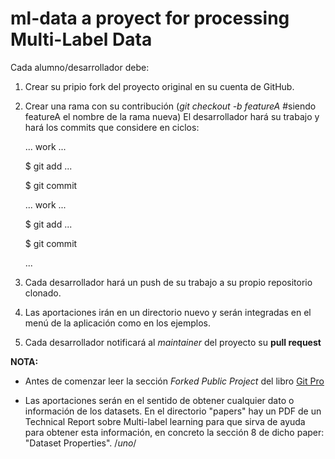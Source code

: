 # ml-data a proyect for processing Multi-Label Data
Cada alumno/desarrollador debe:
1. Crear su pripio fork del proyecto original en su cuenta de GitHub.
2. Crear una rama con su contribución (_git checkout -b featureA_ #siendo featureA el nombre de la rama nueva)
  El desarrollador hará su trabajo y hará los commits que considere en ciclos:
  
      ... work ...

    $ git add ...

    $ git commit

      ... work ...

    $ git add ...

    $ git commit

    ...

3. Cada desarrollador hará un push de su trabajo a su propio repositorio clonado.

4. Las aportaciones irán en un directorio nuevo y serán integradas en el menú de la aplicación como en los ejemplos.

4. Cada desarrollador notificará al _maintainer_ del proyecto su **pull request**

**NOTA:**
- Antes de comenzar leer la sección _Forked Public Project_ del libro [Git Pro](https://git-scm.com/book/en/v2/Distributed-Git-Contributing-to-a-Project)

- Las aportaciones serán en el sentido de obtener cualquier dato o información de los datasets. En el directorio "papers" hay un PDF de un Technical Report sobre Multi-label learning para que sirva de ayuda para obtener esta información, en concreto la sección 8 de dicho paper: "Dataset Properties".
/*uno*/
